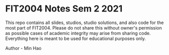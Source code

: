 # FIT2004 Notes Sem 2 2021
This repo contains all slides, studios, studio solutions, and also code for the most part of FIT2004. Please do not share this without owner's permission as possible cases of academic integrity may arise from sharing code. Everything here is meant to be used for educational purposes only.

Author - Min Hao
